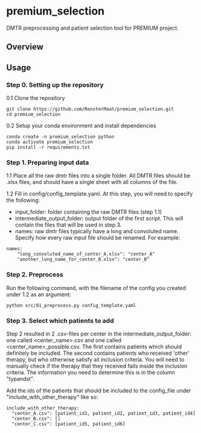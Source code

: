 # premium_selection
DMTR preprocessing and patient selection tool for PREMIUM project. 

## Overview

## Usage
### Step 0. Setting up the repository
0.1 Clone the repository

```
git clone https://github.com/RensterMaat/premium_selection.git
cd premium_selection
```

0.2 Setup your conda environment and install dependencies
```
conda create -n premium_selection python
conda activate premium_selection
pip install -r requirements.txt
```

### Step 1. Preparing input data
1.1 Place all the raw dmtr files into a single folder. All DMTR files should be .xlsx files, and should have a single sheet with all columns of the file. 

1.2 Fill in config/config_template.yaml. At this step, you will need to specify the following:
- input_folder: folder containing the raw DMTR files (step 1.1)
- intermediate_output_folder: output folder of the first script. This will contain the files that will be used in step 3.
- names: raw dmtr files typically have a long and convoluted name. Specify how every raw input file should be renamed. For example:

```
names:
    "long_convoluted_name_of_center_A.xlsx": "center_A"
    "another_long_name_for_center_B.xlsx": "center_B"
```

### Step 2. Preprocess
Run the following command, with the filename of the config you created under 1.2 as an argument:

```
python src/01_preprocess.py config_template.yaml
```

### Step 3. Select which patients to add
Step 2 resulted in 2 .csv-files per center in the intermediate_output_folder: one called <center_name>.csv and one called <center_name>_possible.csv. The first contains patients which should definitely be included. The second contains patients who received 'other' therapy, but who otherwise satisfy all inclusion criteria. You will need to manually check if the therapy that they received falls inside the inclusion criteria. The information you need to determine this is in the column "typandst". 

Add the ids of the patients that should be included to the config_file under "include_with_other_therapy" like so:

```
include_with_other_therapy:
  "center_A.csv": [patient_id1, patient_id2, patient_id3, patient_id4]
  "center_B.csv": []
  "center_C.csv": [patient_id5, patient_id6]
```


